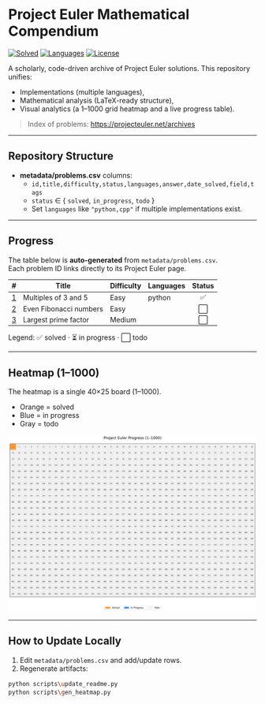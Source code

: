 # Project Euler Mathematical Compendium

[![Solved](https://img.shields.io/badge/Solved-1%2F1000-blue)](#progress)
[![Languages](https://img.shields.io/badge/Languages-Python%20%7C%20C++%20%7C%20Julia-green)](#repository-structure)
[![License](https://img.shields.io/badge/License-MIT-success)](#license)

A scholarly, code-driven archive of Project Euler solutions. This repository unifies:
- Implementations (multiple languages),
- Mathematical analysis (LaTeX-ready structure),
- Visual analytics (a 1–1000 grid heatmap and a live progress table).

> Index of problems: https://projecteuler.net/archives

---

## Repository Structure


- **metadata/problems.csv** columns:
  - `id,title,difficulty,status,languages,answer,date_solved,field,tags`
  - `status` ∈ { `solved`, `in_progress`, `todo` }
  - Set `languages` like `"python,cpp"` if multiple implementations exist.

---

## Progress

The table below is **auto-generated** from `metadata/problems.csv`.  
Each problem ID links directly to its Project Euler page.

<!-- PROGRESS_TABLE_START -->
| # | Title | Difficulty | Languages | Status |
|---:|---|---|---|:---:|
| [1](https://projecteuler.net/problem=1) | Multiples of 3 and 5 | Easy | python | ✅ |
| [2](https://projecteuler.net/problem=2) | Even Fibonacci numbers | Easy |  | ⬜ |
| [3](https://projecteuler.net/problem=3) | Largest prime factor | Medium |  | ⬜ |
<!-- PROGRESS_TABLE_END -->

Legend: ✅ solved · ⏳ in progress · ⬜ todo

---

## Heatmap (1–1000)

The heatmap is a single 40×25 board (1–1000).  
- Orange = solved  
- Blue = in progress  
- Gray = todo

![Project Euler Heatmap](visualizations/heatmap.png)

---

## How to Update Locally

1) Edit `metadata/problems.csv` and add/update rows.  
2) Regenerate artifacts:
```bash
python scripts\update_readme.py
python scripts\gen_heatmap.py